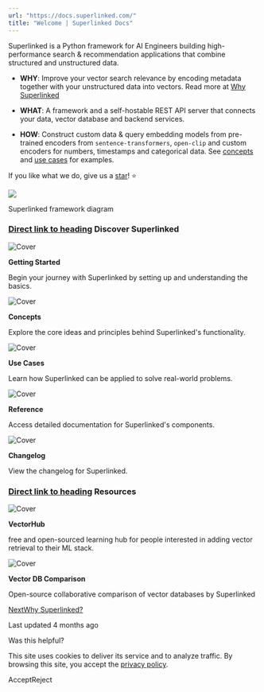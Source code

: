 ```yaml
---
url: "https://docs.superlinked.com/"
title: "Welcome | Superlinked Docs"
---
```


Superlinked is a Python framework for AI Engineers building high-performance search & recommendation applications that combine structured and unstructured data.

- **WHY**: Improve your vector search relevance by encoding metadata together with your unstructured data into vectors. Read more at [Why Superlinked](https://docs.superlinked.com/getting-started/why-superlinked)

- **WHAT**: A framework and a self-hostable REST API server that connects your data, vector database and backend services.

- **HOW**: Construct custom data & query embedding models from pre-trained encoders from `sentence-transformers`, `open-clip` and custom encoders for numbers, timestamps and categorical data. See [concepts](https://docs.superlinked.com/concepts/overview) and [use cases](https://docs.superlinked.com/tutorials/overview) for examples.


If you like what we do, give us a [star](https://github.com/superlinked/superlinked)! ⭐

![](https://docs.superlinked.com/~gitbook/image?url=https%3A%2F%2F1191462896-files.gitbook.io%2F%7E%2Ffiles%2Fv0%2Fb%2Fgitbook-x-prod.appspot.com%2Fo%2Fspaces%252FxPeYN5u4abP5ihDZHRrM%252Fuploads%252Fgit-blob-8786801e4dcc10a1409a9ae161e8013f8385f337%252Fsl_diagram.png%3Falt%3Dmedia&width=768&dpr=4&quality=100&sign=cf92e257&sv=2)

Superlinked framework diagram

### [Direct link to heading](https://docs.superlinked.com/\#discover-superlinked)    Discover Superlinked

![Cover](https://docs.superlinked.com/~gitbook/image?url=https%3A%2F%2F1191462896-files.gitbook.io%2F%7E%2Ffiles%2Fv0%2Fb%2Fgitbook-x-prod.appspot.com%2Fo%2Fspaces%252FxPeYN5u4abP5ihDZHRrM%252Fuploads%252Fgit-blob-6faa6782e3fb0ec26599a495a1fc00e83d3a4339%252Fgetting%2520started.png%3Falt%3Dmedia&width=245&dpr=4&quality=100&sign=a72bb5bc&sv=2)

**Getting Started**

Begin your journey with Superlinked by setting up and understanding the basics.

![Cover](https://docs.superlinked.com/~gitbook/image?url=https%3A%2F%2F1191462896-files.gitbook.io%2F%7E%2Ffiles%2Fv0%2Fb%2Fgitbook-x-prod.appspot.com%2Fo%2Fspaces%252FxPeYN5u4abP5ihDZHRrM%252Fuploads%252Fgit-blob-1af7f61d68a437a377d8cd982f7ea3ea75b871b8%252Fconcept.png%3Falt%3Dmedia&width=245&dpr=4&quality=100&sign=d310b2ae&sv=2)

**Concepts**

Explore the core ideas and principles behind Superlinked's functionality.

![Cover](https://docs.superlinked.com/~gitbook/image?url=https%3A%2F%2F1191462896-files.gitbook.io%2F%7E%2Ffiles%2Fv0%2Fb%2Fgitbook-x-prod.appspot.com%2Fo%2Fspaces%252FxPeYN5u4abP5ihDZHRrM%252Fuploads%252Fgit-blob-7b00c05b76b24a8186a818cf71355919630ad803%252Fuse%2520cases.png%3Falt%3Dmedia&width=245&dpr=4&quality=100&sign=f3d2506a&sv=2)

**Use Cases**

Learn how Superlinked can be applied to solve real-world problems.

![Cover](https://docs.superlinked.com/~gitbook/image?url=https%3A%2F%2F1191462896-files.gitbook.io%2F%7E%2Ffiles%2Fv0%2Fb%2Fgitbook-x-prod.appspot.com%2Fo%2Fspaces%252FxPeYN5u4abP5ihDZHRrM%252Fuploads%252Fgit-blob-f62cb9dec20d67bd8b29c1f5e04d37a303d50d08%252Freference.png%3Falt%3Dmedia&width=245&dpr=4&quality=100&sign=7b0ef8be&sv=2)

**Reference**

Access detailed documentation for Superlinked's components.

![Cover](https://docs.superlinked.com/~gitbook/image?url=https%3A%2F%2F1191462896-files.gitbook.io%2F%7E%2Ffiles%2Fv0%2Fb%2Fgitbook-x-prod.appspot.com%2Fo%2Fspaces%252FxPeYN5u4abP5ihDZHRrM%252Fuploads%252Fgit-blob-ed59fab763faa8f9ac8e95c49c296265a2b0d508%252Fchangelog.png%3Falt%3Dmedia&width=245&dpr=4&quality=100&sign=4bc4e3b0&sv=2)

**Changelog**

View the changelog for Superlinked.

### [Direct link to heading](https://docs.superlinked.com/\#resources)    Resources

![Cover](https://docs.superlinked.com/~gitbook/image?url=https%3A%2F%2F1191462896-files.gitbook.io%2F%7E%2Ffiles%2Fv0%2Fb%2Fgitbook-x-prod.appspot.com%2Fo%2Fspaces%252FxPeYN5u4abP5ihDZHRrM%252Fuploads%252Fgit-blob-7e2f99b240072a74924c02ccbf65ee5d2902e9ee%252Fvectorhub.png%3Falt%3Dmedia&width=245&dpr=4&quality=100&sign=7ab87065&sv=2)

**VectorHub**

free and open-sourced learning hub for people interested in adding vector retrieval to their ML stack.

![Cover](https://docs.superlinked.com/~gitbook/image?url=https%3A%2F%2F1191462896-files.gitbook.io%2F%7E%2Ffiles%2Fv0%2Fb%2Fgitbook-x-prod.appspot.com%2Fo%2Fspaces%252FxPeYN5u4abP5ihDZHRrM%252Fuploads%252Fgit-blob-36a7b2c051a75e91b1d6a5bbd4eee83f5b143e6c%252Fvdb%2520table.png%3Falt%3Dmedia&width=245&dpr=4&quality=100&sign=ba5037e0&sv=2)

**Vector DB Comparison**

Open-source collaborative comparison of vector databases by Superlinked

[NextWhy Superlinked?](https://docs.superlinked.com/getting-started/why-superlinked)

Last updated 4 months ago

Was this helpful?

This site uses cookies to deliver its service and to analyze traffic. By browsing this site, you accept the [privacy policy](https://superlinked.com/policies/privacy-policy).

AcceptReject